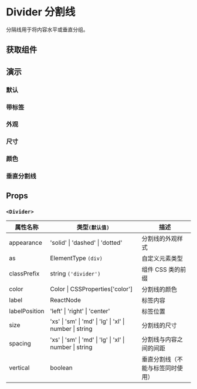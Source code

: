 # Divider 分割线

分隔线用于将内容水平或垂直分组。

## 获取组件

<!--{include:<import-guide>}-->

## 演示

### 默认

<!--{include:`basic.md`}-->

### 带标签

<!--{include:`with-label.md`}-->

### 外观

<!--{include:`appearance.md`}-->

### 尺寸

<!--{include:`size.md`}-->

### 颜色

<!--{include:`color.md`}-->

### 垂直分割线

<!--{include:`vertical.md`}-->

## Props

### `<Divider>`

| 属性名称      | 类型`(默认值)`                                           | 描述                             |
| ------------- | -------------------------------------------------------- | -------------------------------- |
| appearance    | 'solid' \| 'dashed' \| 'dotted'                          | 分割线的外观样式                 |
| as            | ElementType `(div)`                                      | 自定义元素类型                   |
| classPrefix   | string `('divider')`                                     | 组件 CSS 类的前缀                |
| color         | Color \| CSSProperties['color']                          | 分割线的颜色                     |
| label         | ReactNode                                                | 标签内容                         |
| labelPosition | 'left' \| 'right' \| 'center'                            | 标签位置                         |
| size          | 'xs' \| 'sm' \| 'md' \| 'lg' \| 'xl' \| number \| string | 分割线的尺寸                     |
| spacing       | 'xs' \| 'sm' \| 'md' \| 'lg' \| 'xl' \| number \| string | 分割线与内容之间的间距           |
| vertical      | boolean                                                  | 垂直分割线（不能与标签同时使用） |

<!--{include:(_common/types/color.md)}-->
